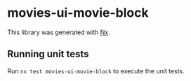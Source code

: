 # movies-ui-movie-block

This library was generated with [Nx](https://nx.dev).

## Running unit tests

Run `nx test movies-ui-movie-block` to execute the unit tests.

